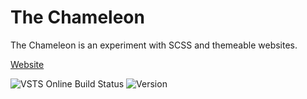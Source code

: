 # The Chameleon
The Chameleon is an experiment with SCSS and themeable websites.  

[Website](https://thechameleon-web.azurewebsites.net)   

![VSTS Online Build Status](https://clydedsouza.visualstudio.com/_apis/public/build/definitions/be84a8ab-ac7e-4325-9f2f-e940acf79def/1/badge)
![Version](https://img.shields.io/badge/version-1.0.2-brightgreen.svg)
